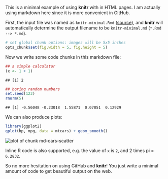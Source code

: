 This is a minimal example of using **knitr** with in HTML pages. I am actually
using markdown here since it is more convenient in GitHub.

First, the input file was named as `knitr-minimal.Rmd`
([source](https://github.com/yihui/knitr/blob/master/inst/examples/knitr-minimal.Rmd)),
and **knitr** will automatically determine the output filename to be
`knitr-minimal.md` (`*.Rmd --> *.md`).



```r
# set global chunk options: images will be 5x5 inches
opts_chunk$set(fig.width = 5, fig.height = 5)
```




Now we write some code chunks in this markdown file:



```r
## a simple calculator
(x <- 1 + 1)
```

```
## [1] 2
```

```r
## boring random numbers
set.seed(123)
rnorm(5)
```

```
## [1] -0.56048 -0.23018  1.55871  0.07051  0.12929
```




We can also produce plots:



```r
library(ggplot2)
qplot(hp, mpg, data = mtcars) + geom_smooth()
```

![plot of chunk md-cars-scatter](https://github.com/yihui/knitr/raw/master/inst/examples/md-cars-scatter.png) 


Inline R code is also supported, e.g. the value of `x` is `2`, and 2 times pi
= `6.2832`.

So no more hesitation on using GitHub and **knitr**! You just write a minimal
amount of code to get beautiful output on the web.
